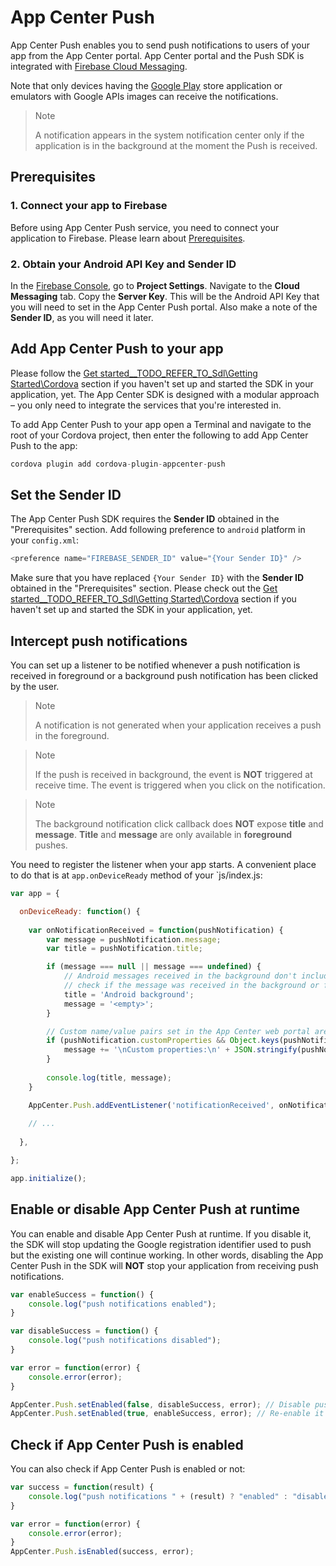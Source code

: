 # App Center Push

App Center Push enables you to send push notifications to users of your app from the App Center portal. App Center portal and the Push SDK is integrated with [Firebase Cloud Messaging](https://firebase.google.com/docs/cloud-messaging/).

Note that only devices having the [Google Play](https://play.google.com/) store application or emulators with Google APIs images can receive the notifications.

> Note
>
> A notification appears in the system notification center only if the application is in the background at the moment the Push is received.

## Prerequisites

### 1. Connect your app to Firebase

Before using App Center Push service, you need to connect your application to Firebase. Please learn about [Prerequisites](https://firebase.google.com/docs/android/setup#prerequisites).

### 2. Obtain your Android API Key and Sender ID

In the [Firebase Console](https://console.firebase.google.com/), go to **Project Settings**. Navigate to the **Cloud Messaging** tab. Copy the **Server Key**. This will be the Android API Key that you will need to set in the App Center Push portal. Also make a note of the **Sender ID**, as you will need it later.

## Add App Center Push to your app

Please follow the [Get started__TODO_REFER_TO_Sdl\Getting Started\Cordova]() section if you haven't set up and started the SDK in your application, yet. The App Center SDK is designed with a modular approach – you only need to integrate the services that you're interested in.

To add App Center Push to your app open a Terminal and navigate to the root of your Cordova project, then enter the following to add App Center Push to the app:

```js
cordova plugin add cordova-plugin-appcenter-push
```

## Set the Sender ID

The App Center Push SDK requires the **Sender ID** obtained in the "Prerequisites" section. Add following preference to `android` platform in your `config.xml`:

```js
<preference name="FIREBASE_SENDER_ID" value="{Your Sender ID}" />
```

Make sure that you have replaced `{Your Sender ID}` with the **Sender ID** obtained in the "Prerequisites" section. Please check out the [Get started__TODO_REFER_TO_Sdl\Getting Started\Cordova]() section if you haven't set up and started the SDK in your application, yet.

## Intercept push notifications

You can set up a listener to be notified whenever a push notification is received in foreground or a background push notification has been clicked by the user.

> Note
>
> A notification is not generated when your application receives a push in the foreground.

> Note
>
> If the push is received in background, the event is **NOT** triggered at receive time. The event is triggered when you click on the notification.

> Note
>
> The background notification click callback does **NOT** expose **title** and **message**. **Title** and **message** are only available in **foreground** pushes.

You need to register the listener when your app starts. A convenient place to do that is at `app.onDeviceReady` method of your `js/index.js:

```js
var app = {

  onDeviceReady: function() {
    
    var onNotificationReceived = function(pushNotification) {
        var message = pushNotification.message;
        var title = pushNotification.title;

        if (message === null || message === undefined) {
            // Android messages received in the background don't include a message. On Android, that fact can be used to
            // check if the message was received in the background or foreground. For iOS the message is always present.
            title = 'Android background';
            message = '<empty>';
        }

        // Custom name/value pairs set in the App Center web portal are in customProperties
        if (pushNotification.customProperties && Object.keys(pushNotification.customProperties).length > 0) {
            message += '\nCustom properties:\n' + JSON.stringify(pushNotification.customProperties);
        }
        
        console.log(title, message);
    }

    AppCenter.Push.addEventListener('notificationReceived', onNotificationReceived);    
  
    // ...
    
  },  

};

app.initialize();
```

## Enable or disable App Center Push at runtime

You can enable and disable App Center Push at runtime. If you disable it, the SDK will stop updating the Google registration identifier used to push but the existing one will continue working. In other words, disabling the App Center Push in the SDK will **NOT** stop your application from receiving push notifications.

```js
var enableSuccess = function() {
    console.log("push notifications enabled");
}

var disableSuccess = function() {
    console.log("push notifications disabled");
}

var error = function(error) {
    console.error(error);
}

AppCenter.Push.setEnabled(false, disableSuccess, error); // Disable push
AppCenter.Push.setEnabled(true, enableSuccess, error); // Re-enable it
```

## Check if App Center Push is enabled

You can also check if App Center Push is enabled or not:

```js
var success = function(result) {
    console.log("push notifications " + (result) ? "enabled" : "disabled");
}

var error = function(error) {
    console.error(error);
}
AppCenter.Push.isEnabled(success, error);
```


